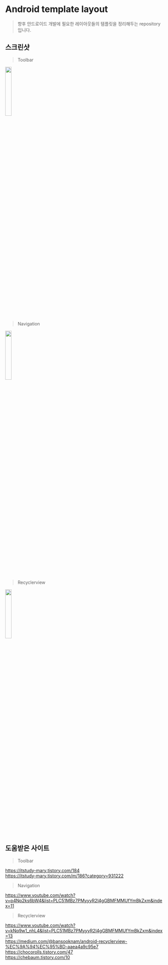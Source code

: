 # Android template layout
> 향후 안드로이드 개발에 필요한 레이아웃들의 템플릿을 정리해두는 repository입니다.

## 스크린샷

> Toolbar

<div>
<img src="https://user-images.githubusercontent.com/48644958/105358887-154a9500-5c3a-11eb-9c21-f94f7342b734.jpg" height="20%" width="20%"></img>
</div><br>

> Navigation
<div>
<img src="https://user-images.githubusercontent.com/48644958/105358889-15e32b80-5c3a-11eb-9913-f83a3a975219.jpg" height="20%" width="20%"></img>
</div>

> Recyclerview
<div>
<img src="https://user-images.githubusercontent.com/48644958/105573505-645f0a00-5da1-11eb-9620-f3605c863b81.jpg" height="20%" width="20%"></img>
</div>

## 도움받은 사이트

> Toolbar

https://itstudy-mary.tistory.com/184 <br>
https://itstudy-mary.tistory.com/m/186?category=931222 <br>

> Navigation

https://www.youtube.com/watch?v=p4Np2ks6bW4&list=PLC51MBz7PMyyyR2l4gGBMFMMUfYmBkZxm&index=11 <br>

> Recyclerview

https://www.youtube.com/watch?v=kNq9w1_nhL4&list=PLC51MBz7PMyyyR2l4gGBMFMMUfYmBkZxm&index=13 <br>
https://medium.com/@bansooknam/android-recyclerview-%EC%9A%94%EC%95%BD-aaea4a9c95e7 <br>
https://chocorolls.tistory.com/47 <br>
https://chebaum.tistory.com/10 <br>


